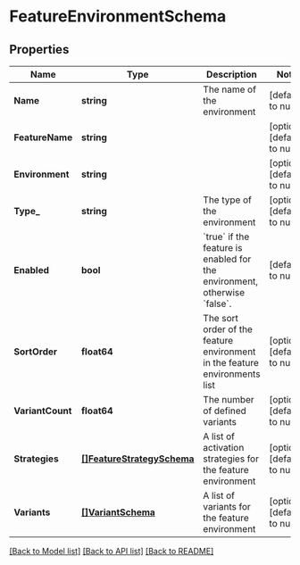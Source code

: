# FeatureEnvironmentSchema

## Properties
Name | Type | Description | Notes
------------ | ------------- | ------------- | -------------
**Name** | **string** | The name of the environment | [default to null]
**FeatureName** | **string** |  | [optional] [default to null]
**Environment** | **string** |  | [optional] [default to null]
**Type_** | **string** | The type of the environment | [optional] [default to null]
**Enabled** | **bool** | &#x60;true&#x60; if the feature is enabled for the environment, otherwise &#x60;false&#x60;. | [default to null]
**SortOrder** | **float64** | The sort order of the feature environment in the feature environments list | [optional] [default to null]
**VariantCount** | **float64** | The number of defined variants | [optional] [default to null]
**Strategies** | [**[]FeatureStrategySchema**](featureStrategySchema.md) | A list of activation strategies for the feature environment | [optional] [default to null]
**Variants** | [**[]VariantSchema**](variantSchema.md) | A list of variants for the feature environment | [optional] [default to null]

[[Back to Model list]](../README.md#documentation-for-models) [[Back to API list]](../README.md#documentation-for-api-endpoints) [[Back to README]](../README.md)

